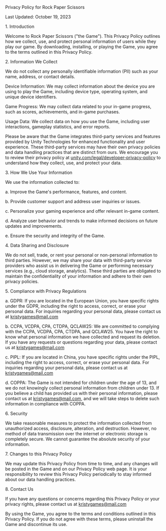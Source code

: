 Privacy Policy for Rock Paper Scissors

Last Updated: October 19, 2023

1\. Introduction

Welcome to Rock Paper Scissors ("the Game"). This Privacy Policy outlines how we collect, use, and protect personal information of users while they play our game. By downloading, installing, or playing the Game, you agree to the terms outlined in this Privacy Policy.

2\. Information We Collect

We do not collect any personally identifiable information (PII) such as your name, address, or contact details.

Device Information: We may collect information about the device you are using to play the Game, including device type, operating system, and unique device identifiers.

Game Progress: We may collect data related to your in-game progress, such as scores, achievements, and in-game purchases.

Usage Data: We collect data on how you use the Game, including user interactions, gameplay statistics, and error reports.

Please be aware that the Game integrates third-party services and features provided by Unity Technologies for enhanced functionality and user experience. These third-party services may have their own privacy policies and data handling practices that are distinct from ours. We encourage you to review their privacy policy at [unity.com/legal/developer-privacy-policy](https://unity.com/legal/developer-privacy-policy) to understand how they collect, use, and protect your data.

3\. How We Use Your Information

We use the information collected to:

a. Improve the Game's performance, features, and content.

b. Provide customer support and address user inquiries or issues.

c. Personalize your gaming experience and offer relevant in-game content.

d. Analyze user behavior and trends to make informed decisions on future updates and improvements.

e. Ensure the security and integrity of the Game.

4\. Data Sharing and Disclosure

We do not sell, trade, or rent your personal or non-personal information to third parties. However, we may share your data with third-party service providers who assist us in delivering the Game or performing necessary services (e.g., cloud storage, analytics). These third parties are obligated to maintain the confidentiality of your information and adhere to their own privacy policies.

5\. Compliance with Privacy Regulations

a. GDPR: If you are located in the European Union, you have specific rights under the GDPR, including the right to access, correct, or erase your personal data. For inquiries regarding your personal data, please contact us at [kristygames@mail.com](mailto:kristygames@mail.com)

b. CCPA, VCDPA, CPA, CTDPA, QCLAW25: We are committed to complying with the CCPA, VCDPA, CPA, CTDPA, and QCLAW25. You have the right to know what personal information we have collected and request its deletion. If you have any requests or questions regarding your data, please contact us at [kristygames@mail.com](mailto:kristygames@mail.com)

c. PIPL: If you are located in China, you have specific rights under the PIPL, including the right to access, correct, or erase your personal data. For inquiries regarding your personal data, please contact us at [kristygames@mail.com](mailto:kristygames@mail.com)

d. COPPA: The Game is not intended for children under the age of 13, and we do not knowingly collect personal information from children under 13. If you believe a child has provided us with their personal information, please contact us at [kristygames@mail.com](mailto:kristygames@mail.com), and we will take steps to delete such information in compliance with COPPA.

6\. Security

We take reasonable measures to protect the information collected from unauthorized access, disclosure, alteration, and destruction. However, no method of data transmission over the internet or electronic storage is completely secure. We cannot guarantee the absolute security of your information.

7\. Changes to this Privacy Policy

We may update this Privacy Policy from time to time, and any changes will be posted in the Game and on our Privacy Policy web page. It is your responsibility to review this Privacy Policy periodically to stay informed about our data handling practices.

8\. Contact Us

If you have any questions or concerns regarding this Privacy Policy or your privacy rights, please contact us at [kristygames@mail.com](mailto:kristygames@mail.com)

By using the Game, you agree to the terms and conditions outlined in this Privacy Policy. If you do not agree with these terms, please uninstall the Game and discontinue its use.